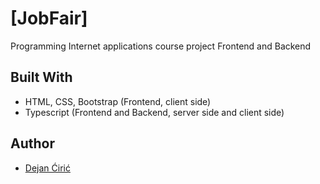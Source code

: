 # [JobFair]

Programming Internet applications course project
Frontend and Backend

## Built With

* HTML, CSS, Bootstrap (Frontend, client side)
* Typescript (Frontend and Backend, server side and client side)

## Author

* [Dejan Ćirić](https://github.com/dejanciric)

